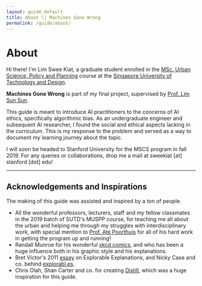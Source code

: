 ```yaml
---
layout: guide_default
title: About \| Machines Gone Wrong
permalink: /guide/about/
---
```


# About

Hi there! I'm Lim Swee Kiat, a graduate student enrolled in the [MSc. Urban Science, Policy and Planning](https://urbanscience.sutd.edu.sg/) course at the [Singapore University of Technology and Design](https://sutd.edu.sg/).

**Machines Gone Wrong** is part of my final project, supervised by [Prof. Lim Sun Sun](https://www.sunsunlim.com/).

This guide is meant to introduce AI practitioners to the concerns of AI ethics, specifically algorithmic bias. As an undergraduate engineer and subsequent AI researcher, I found the social and ethical aspects lacking in the curriculum. This is my response to the problem and served as a way to document my learning journey about the topic. 

I will soon be headed to Stanford University for the MSCS program in fall 2019. For any queries or collaborations, drop me a mail at sweekiat [at] stanford [dot] edu!

---

## Acknowledgements and Inspirations

The making of this guide was assisted and inspired by a ton of people.

- All the wonderful professors, lecturers, staff and my fellow classmates in the 2019 batch of SUTD's MUSPP course, for teaching me all about the urban and helping me through my struggles with interdisciplinary work, with special mention to [Prof. Ate Poorthuis](https://hass.sutd.edu.sg/faculty/ate-poorthuis/) for all of his hard work in getting the program up and running!
- Randall Munroe for his wonderful [xkcd comics](https://xkcd.com/), and who has been a huge influence both in his graphic style and his explanations.
- Bret Victor's 2011 [essay](http://worrydream.com/ExplorableExplanations/) on Explorable Explanations, and Nicky Case and co. behind [explorabl.es](https://explorabl.es/).
- Chris Olah, Shan Carter and co. for creating [Distill](https://distill.pub/), which was a huge inspiration for this guide.

<tofro prevtext="Resources" prevlink="../resources/" nexttext="" nextlink=""></tofro>
